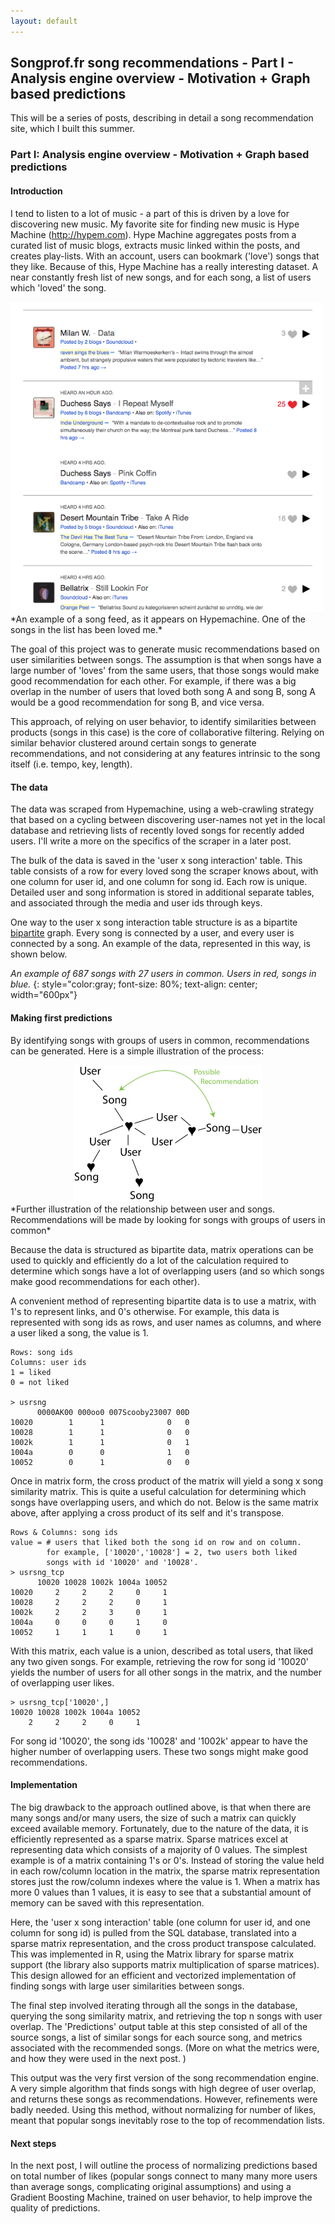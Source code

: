 ```yaml
---
layout: default
---
```


## Songprof.fr song recommendations - Part I - Analysis engine overview - Motivation + Graph based predictions

This will be a series of posts, describing in detail a song recommendation site, which I built this summer.

### Part I: Analysis engine overview - Motivation + Graph based predictions

#### Introduction

I tend to listen to a lot of music - a part of this is driven by a love for discovering new music. My favorite site for finding new music is Hype Machine (http://hypem.com). Hype Machine aggregates posts from a curated list of music blogs, extracts music linked within the posts, and creates play-lists. With an account, users can bookmark ('love') songs that they like. Because of this, Hype Machine has a really interesting dataset. A near constantly fresh list of new songs, and for each song, a list of users which 'loved' the song. 

<img src="/images/songproffr-I-hypemachine-eg.png" width="500px">
*An example of a song feed, as it appears on Hypemachine. One of the songs in the list has been loved me.*

The goal of this project was to generate music recommendations based on user similarities between songs. The assumption is that when songs have a large number of 'loves' from the same users, that those songs would make good recommendation for each other. For example, if there was a big overlap in the number of users that loved both song A and song B, song A would be a good recommendation for song B, and vice versa. 

This approach, of relying on user behavior, to identify similarities between products (songs in this case) is the core of collaborative filtering. Relying on similar behavior clustered around certain songs to generate recommendations, and not considering at any features intrinsic to the song itself (i.e. tempo, key, length).

#### The data

The data was scraped from Hypemachine, using a web-crawling strategy that based on a cycling between discovering user-names not yet in the local database and retrieving lists of recently loved songs for recently added users. I'll write a more on the specifics of the scraper in a later post.

The bulk of the data is saved in the 'user x song interaction' table. This table consists of a row for every loved song the scraper knows about, with one column for user id, and one column for song id. Each row is unique. Detailed user and song information is stored in additional separate tables, and associated through the media and user ids through keys. 

One way to the user x song interaction table structure is as a bipartite
[bipartite](https://en.wikipedia.org/wiki/Bipartite_graph) graph. Every song is connected by a user, and every user is connected by a song. An example of the data, represented in this way, is shown below.


[logo]: /images/songproffr-I-graph_demo.png "alt text"
*An example of 687 songs with 27 users in common. Users in red, songs in blue.*
{: style="color:gray; font-size: 80%; text-align: center; width="600px"}

#### Making first predictions

By identifying songs with groups of users in common, recommendations can be generated. Here is a simple illustration of the process:

<center>
<img src="/images/songproffr-I-network-illustration.png" width="300px">
</center>
*Further illustration of the relationship between user and songs. Recommendations will be made by looking for songs with groups of users in common*


Because the data is structured as bipartite data, matrix operations can be used to quickly and efficiently do a lot of the calculation required to determine which songs have a lot of overlapping users (and so which songs make good recommendations for each other).

A convenient method of representing bipartite data is to use a matrix, with 1's to represent links, and 0's otherwise. For example, this data is represented with song ids as rows, and user names as columns, and where a user liked a song, the value is 1. 

```
Rows: song ids
Columns: user ids
1 = liked
0 = not liked

> usrsng
      0000AK00 000oo0 007Scooby23007 00D 
10020        1      1              0   0 
10028        1      1              0   0 
1002k        1      1              0   1 
1004a        0      0              1   0 
10052        0      1              0   0 
```

Once in matrix form, the cross product of the matrix will yield a song x song similarity matrix. This is quite a useful calculation for determining which songs have overlapping users, and which do not. 
Below is the same matrix above, after applying a cross product of its self and it's transpose. 

```
Rows & Columns: song ids
value = # users that liked both the song id on row and on column.
        for example, ['10020','10028'] = 2, two users both liked
        songs with id '10020' and '10028'.
> usrsng_tcp
      10020 10028 1002k 1004a 10052
10020     2     2     2     0     1
10028     2     2     2     0     1
1002k     2     2     3     0     1
1004a     0     0     0     1     0
10052     1     1     1     0     1
```

With this matrix, each value is a union, described as total users, that liked any two given songs.
For example, retrieving the row for song id '10020' yields the number of users for all other songs in the matrix, and the number of overlapping user likes.

```
> usrsng_tcp['10020',]
10020 10028 1002k 1004a 10052 
    2     2     2     0     1 
```

For song id '10020', the song ids '10028' and '1002k' appear to have the higher number of overlapping users. These two songs might make good recommendations. 

#### Implementation
The big drawback to the approach outlined above, is that when there are many songs and/or many users, the size of such a matrix can quickly exceed available memory. Fortunately, due to the nature of the data, it is efficiently represented as a sparse matrix. Sparse matrices excel at representing data which consists of a majority of 0 values. The simplest example is of a matrix containing 1's or 0's. Instead of storing the value held in each row/column location in the matrix, the sparse matrix representation stores just the row/column indexes where the value is 1. 
When a matrix has more 0 values than 1 values, it is easy to see that a substantial amount of memory can be saved with this representation. 

Here, the 'user x song interaction' table (one column for user id, and one column for song id) is pulled from the SQL database, translated into a sparse matrix representation, and the cross product transpose calculated. This was implemented in R, using the Matrix library for sparse matrix support (the library also supports matrix multiplication of sparse matrices). 
This design allowed for an efficient and vectorized implementation of finding songs with large user similarities between songs. 

The final step involved iterating through all the songs in the database, querying the song similarity matrix, and retrieving the top n songs with user overlap.
The 'Predictions' output table at this step consisted of all of the source songs, a list of similar songs for each source song, and metrics associated with the recommended songs. (More on what the metrics were, and how they were used in the next post. )

This output was the very first version of the song recommendation engine.  A very simple algorithm that finds songs with high degree of user overlap, and returns these songs as recommendations. However, refinements were badly needed. Using this method, without normalizing for number of likes, meant that popular songs inevitably rose to the top of recommendation lists.


#### Next steps
In the next post, I will outline the process of normalizing predictions based on total number of likes (popular songs connect to many many more users than average songs, complicating original assumptions) and using a Gradient Boosting Machine, trained on user behavior, to help improve the quality of predictions. 
